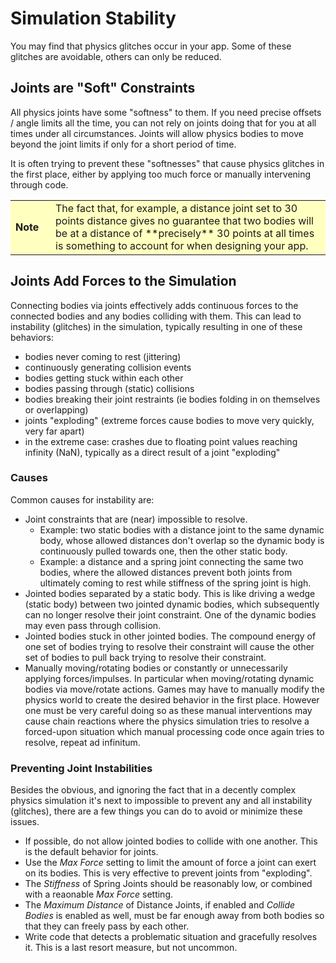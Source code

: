 # Simulation Stability

You may find that physics glitches occur in your app. Some of these glitches are avoidable, others can only be reduced.

## Joints are "Soft" Constraints

All physics joints have some "softness" to them. If you need precise offsets / angle limits all the time, you can not rely on joints doing that for you at all times under all circumstances. Joints will allow physics bodies to move beyond the joint limits if only for a short period of time.

It is often trying to prevent these "softnesses" that cause physics glitches in the first place, either by applying too much force or manually intervening through code. 

<table border="0"><tr><td width="48px" bgcolor="#ffffc0"><strong>Note</strong></td><td bgcolor="#ffffc0">
The fact that, for example, a distance joint set to 30 points distance gives no guarantee that two bodies will be at a distance of **precisely** 30 points at all times is something to account for when designing your app.
</td></tr></table>

## Joints Add Forces to the Simulation

Connecting bodies via joints effectively adds continuous forces to the connected bodies and any bodies colliding with them. This can lead to instability (glitches) in the simulation, typically resulting in one of these behaviors:

- bodies never coming to rest (jittering)
- continuously generating collision events
- bodies getting stuck within each other
- bodies passing through (static) collisions
- bodies breaking their joint restraints (ie bodies folding in on themselves or overlapping)
- joints "exploding" (extreme forces cause bodies to move very quickly, very far apart)
- in the extreme case: crashes due to floating point values reaching infinity (NaN), typically as a direct result of a joint "exploding"

### Causes

Common causes for instability are:

- Joint constraints that are (near) impossible to resolve.
	- Example: two static bodies with a distance joint to the same dynamic body, whose allowed distances don't overlap so the dynamic body is continuously pulled towards one, then the other static body.
	- Example: a distance and a spring joint connecting the same two bodies, where the allowed distances prevent both joints from ultimately coming to rest while stiffness of the spring joint is high.
- Jointed bodies separated by a static body. This is like driving a wedge (static body) between two jointed dynamic bodies, which subsequently can no longer resolve their joint constraint. One of the dynamic bodies may even pass through collision.
- Jointed bodies stuck in other jointed bodies. The compound energy of one set of bodies trying to resolve their constraint will cause the other set of bodies to pull back trying to resolve their constraint.
- Manually moving/rotating bodies or constantly or unnecessarily applying forces/impulses. In particular when moving/rotating dynamic bodies via move/rotate actions. Games may have to manually modify the physics world to create the desired behavior in the first place. However one must be very careful doing so as these manual interventions may cause chain reactions where the physics simulation tries to resolve a forced-upon situation which manual processing code once again tries to resolve, repeat ad infinitum.


### Preventing Joint Instabilities

Besides the obvious, and ignoring the fact that in a decently complex physics simulation it's next to impossible to prevent any and all instability (glitches), there are a few things you can do to avoid or minimize these issues.

- If possible, do not allow jointed bodies to collide with one another. This is the default behavior for joints.
- Use the *Max Force* setting to limit the amount of force a joint can exert on its bodies. This is very effective to prevent joints from "exploding".
- The *Stiffness* of Spring Joints should be reasonably low, or combined with a reaonable *Max Force* setting.
- The *Maximum Distance* of Distance Joints, if enabled and *Collide Bodies* is enabled as well, must be far enough away from both bodies so that they can freely pass by each other.
- Write code that detects a problematic situation and gracefully resolves it. This is a last resort measure, but not uncommon.
